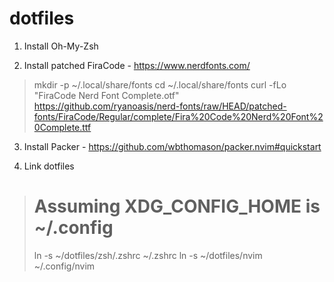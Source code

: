 # dotfiles

1. Install Oh-My-Zsh

2. Install patched FiraCode - https://www.nerdfonts.com/

> mkdir -p ~/.local/share/fonts
> cd ~/.local/share/fonts
> curl -fLo "FiraCode Nerd Font Complete.otf" https://github.com/ryanoasis/nerd-fonts/raw/HEAD/patched-fonts/FiraCode/Regular/complete/Fira%20Code%20Nerd%20Font%20Complete.ttf

3. Install Packer - https://github.com/wbthomason/packer.nvim#quickstart

4. Link dotfiles

> # Assuming XDG_CONFIG_HOME is ~/.config
> ln -s ~/dotfiles/zsh/.zshrc ~/.zshrc
> ln -s ~/dotfiles/nvim ~/.config/nvim

